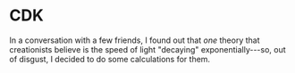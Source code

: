 # CDK

In a conversation with a few friends, I found out that *one* theory that
creationists believe is the speed of light "decaying" exponentially---so,
out of disgust, I decided to do some calculations for them.
